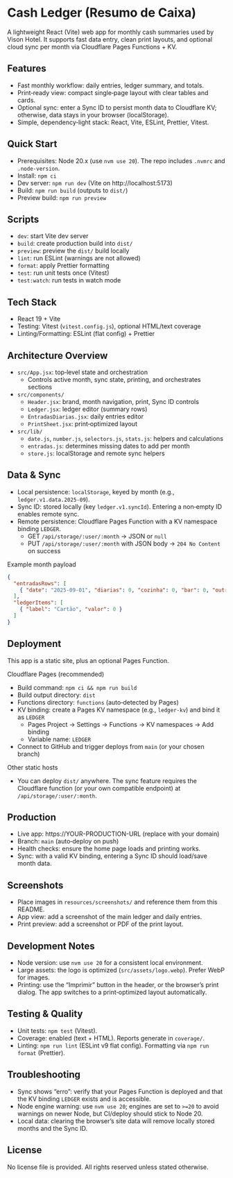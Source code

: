 # Cash Ledger (Resumo de Caixa)

A lightweight React (Vite) web app for monthly cash summaries used by Vison Hotel. It supports fast data entry, clean print layouts, and optional cloud sync per month via Cloudflare Pages Functions + KV.

## Features
- Fast monthly workflow: daily entries, ledger summary, and totals.
- Print‑ready view: compact single‑page layout with clear tables and cards.
- Optional sync: enter a Sync ID to persist month data to Cloudflare KV; otherwise, data stays in your browser (localStorage).
- Simple, dependency‑light stack: React, Vite, ESLint, Prettier, Vitest.

## Quick Start
- Prerequisites: Node 20.x (use `nvm use 20`). The repo includes `.nvmrc` and `.node-version`.
- Install: `npm ci`
- Dev server: `npm run dev` (Vite on http://localhost:5173)
- Build: `npm run build` (outputs to `dist/`)
- Preview build: `npm run preview`

## Scripts
- `dev`: start Vite dev server
- `build`: create production build into `dist/`
- `preview`: preview the `dist/` build locally
- `lint`: run ESLint (warnings are not allowed)
- `format`: apply Prettier formatting
- `test`: run unit tests once (Vitest)
- `test:watch`: run tests in watch mode

## Tech Stack
- React 19 + Vite
- Testing: Vitest (`vitest.config.js`), optional HTML/text coverage
- Linting/Formatting: ESLint (flat config) + Prettier

## Architecture Overview
- `src/App.jsx`: top‑level state and orchestration
  - Controls active month, sync state, printing, and orchestrates sections
- `src/components/`
  - `Header.jsx`: brand, month navigation, print, Sync ID controls
  - `Ledger.jsx`: ledger editor (summary rows)
  - `EntradasDiarias.jsx`: daily entries editor
  - `PrintSheet.jsx`: print‑optimized layout
- `src/lib/`
  - `date.js`, `number.js`, `selectors.js`, `stats.js`: helpers and calculations
  - `entradas.js`: determines missing dates to add per month
  - `store.js`: localStorage and remote sync helpers

## Data & Sync
- Local persistence: `localStorage`, keyed by month (e.g., `ledger.v1.data.2025-09`).
- Sync ID: stored locally (key `ledger.v1.syncId`). Entering a non‑empty ID enables remote sync.
- Remote persistence: Cloudflare Pages Function with a KV namespace binding `LEDGER`.
  - GET `/api/storage/:user/:month` → JSON or `null`
  - PUT `/api/storage/:user/:month` with JSON body → `204 No Content` on success

Example month payload
```json
{
  "entradasRows": [
    { "date": "2025-09-01", "diarias": 0, "cozinha": 0, "bar": 0, "outros": 0 }
  ],
  "ledgerItems": [
    { "label": "Cartão", "valor": 0 }
  ]
}
```

## Deployment
This app is a static site, plus an optional Pages Function.

Cloudflare Pages (recommended)
- Build command: `npm ci && npm run build`
- Build output directory: `dist`
- Functions directory: `functions` (auto‑detected by Pages)
- KV binding: create a Pages KV namespace (e.g., `ledger-kv`) and bind it as `LEDGER`
  - Pages Project → Settings → Functions → KV namespaces → Add binding
  - Variable name: `LEDGER`
- Connect to GitHub and trigger deploys from `main` (or your chosen branch)

Other static hosts
- You can deploy `dist/` anywhere. The sync feature requires the Cloudflare function (or your own compatible endpoint) at `/api/storage/:user/:month`.

## Production
- Live app: https://YOUR-PRODUCTION-URL (replace with your domain)
- Branch: `main` (auto‑deploy on push)
- Health checks: ensure the home page loads and printing works.
- Sync: with a valid KV binding, entering a Sync ID should load/save month data.

## Screenshots
- Place images in `resources/screenshots/` and reference them from this README.
- App view: add a screenshot of the main ledger and daily entries.
- Print preview: add a screenshot or PDF of the print layout.


## Development Notes
- Node version: use `nvm use 20` for a consistent local environment.
- Large assets: the logo is optimized (`src/assets/logo.webp`). Prefer WebP for images.
- Printing: use the “Imprimir” button in the header, or the browser’s print dialog. The app switches to a print‑optimized layout automatically.

## Testing & Quality
- Unit tests: `npm test` (Vitest).
- Coverage: enabled (text + HTML). Reports generate in `coverage/`.
- Linting: `npm run lint` (ESLint v9 flat config). Formatting via `npm run format` (Prettier).

## Troubleshooting
- Sync shows “erro”: verify that your Pages Function is deployed and that the KV binding `LEDGER` exists and is accessible.
- Node engine warning: use `nvm use 20`; engines are set to `>=20` to avoid warnings on newer Node, but CI/deploy should stick to Node 20.
- Local data: clearing the browser’s site data will remove locally stored months and the Sync ID.

## License
No license file is provided. All rights reserved unless stated otherwise.
